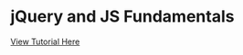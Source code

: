 # jQuery and JS Fundamentals
[View Tutorial Here](https://pardamike.github.io/jqueryandjsfundamentals/)
